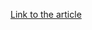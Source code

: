 [Link to the article](https://www.trendmicro.com/content/dam/trendmicro/global/en/research/24/i/earth-preta-evolves-its-attacks-with-new-malware-and-strategies/IOC%20List%20-%20Earth%20Preta%20Evolves%20its%20Attacks%20with%20New%20Malware%20and%20Strategies.txt)
